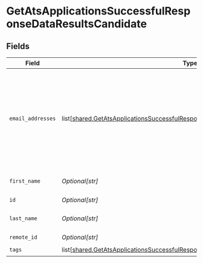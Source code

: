 # GetAtsApplicationsSuccessfulResponseDataResultsCandidate


## Fields

| Field                                                                                                                                                                                    | Type                                                                                                                                                                                     | Required                                                                                                                                                                                 | Description                                                                                                                                                                              |
| ---------------------------------------------------------------------------------------------------------------------------------------------------------------------------------------- | ---------------------------------------------------------------------------------------------------------------------------------------------------------------------------------------- | ---------------------------------------------------------------------------------------------------------------------------------------------------------------------------------------- | ---------------------------------------------------------------------------------------------------------------------------------------------------------------------------------------- |
| `email_addresses`                                                                                                                                                                        | list[[shared.GetAtsApplicationsSuccessfulResponseDataResultsCandidateEmailAddresses](undefined/models/shared/getatsapplicationssuccessfulresponsedataresultscandidateemailaddresses.md)] | :heavy_check_mark:                                                                                                                                                                       | A list of email addresses of the candidate with an optional type. If an email address is invalid, it will be filtered out.                                                               |
| `first_name`                                                                                                                                                                             | *Optional[str]*                                                                                                                                                                          | :heavy_check_mark:                                                                                                                                                                       | First name of the candidate.                                                                                                                                                             |
| `id`                                                                                                                                                                                     | *Optional[str]*                                                                                                                                                                          | :heavy_check_mark:                                                                                                                                                                       | N/A                                                                                                                                                                                      |
| `last_name`                                                                                                                                                                              | *Optional[str]*                                                                                                                                                                          | :heavy_check_mark:                                                                                                                                                                       | Last name of the candidate.                                                                                                                                                              |
| `remote_id`                                                                                                                                                                              | *Optional[str]*                                                                                                                                                                          | :heavy_check_mark:                                                                                                                                                                       | N/A                                                                                                                                                                                      |
| `tags`                                                                                                                                                                                   | list[[shared.GetAtsApplicationsSuccessfulResponseDataResultsCandidateTags](undefined/models/shared/getatsapplicationssuccessfulresponsedataresultscandidatetags.md)]                     | :heavy_check_mark:                                                                                                                                                                       | N/A                                                                                                                                                                                      |